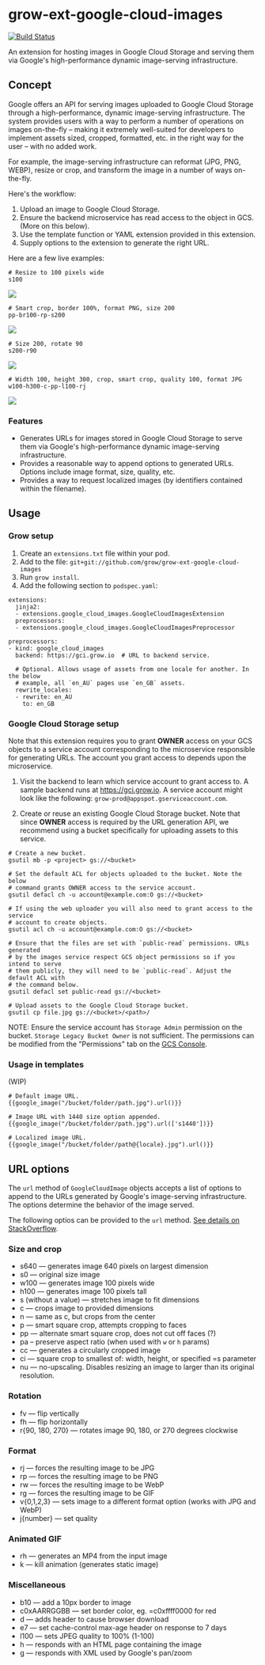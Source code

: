 # grow-ext-google-cloud-images

[![Build Status](https://travis-ci.org/grow/grow-ext-google-cloud-images.svg?branch=master)](https://travis-ci.org/grow/grow-ext-google-cloud-images)

An extension for hosting images in Google Cloud Storage and serving them via
Google's high-performance dynamic image-serving infrastructure.

## Concept

Google offers an API for serving images uploaded to Google Cloud Storage through a high-performance, dynamic image-serving infrastructure. The system provides users with a way to perform a number of operations on images on-the-fly – making it extremely well-suited for developers to implement assets sized, cropped, formatted, etc. in the right way for the user – with no added work.

For example, the image-serving infrastructure can reformat (JPG, PNG, WEBP), resize or crop, and transform the image in a number of ways on-the-fly.

Here's the workflow:

1. Upload an image to Google Cloud Storage.
1. Ensure the backend microservice has read access to the object in GCS. (More on this below).
1. Use the template function or YAML extension provided in this extension.
1. Supply options to the extension to generate the right URL.

Here are a few live examples:

```
# Resize to 100 pixels wide
s100
```
![](https://lh3.googleusercontent.com/UN7taQ_uv67DQ2BO_WAc5i-b_KHPl4hWXQYG9dj_8FesTSruE_k-AyPId2Jc1DujAMP_kFpD413i8T4TK-O_=s100)

```
# Smart crop, border 100%, format PNG, size 200
pp-br100-rp-s200
```
![](https://lh3.googleusercontent.com/UN7taQ_uv67DQ2BO_WAc5i-b_KHPl4hWXQYG9dj_8FesTSruE_k-AyPId2Jc1DujAMP_kFpD413i8T4TK-O_=pp-br100-rp-s200)

```
# Size 200, rotate 90
s200-r90
```
![](https://lh3.googleusercontent.com/UN7taQ_uv67DQ2BO_WAc5i-b_KHPl4hWXQYG9dj_8FesTSruE_k-AyPId2Jc1DujAMP_kFpD413i8T4TK-O_=s200-r90)

```
# Width 100, height 300, crop, smart crop, quality 100, format JPG
w100-h300-c-pp-l100-rj
```
![](https://lh3.googleusercontent.com/UN7taQ_uv67DQ2BO_WAc5i-b_KHPl4hWXQYG9dj_8FesTSruE_k-AyPId2Jc1DujAMP_kFpD413i8T4TK-O_=w100-h300-c-pp-l100-rj)


### Features

- Generates URLs for images stored in Google Cloud Storage to serve them via
  Google's high-performance dynamic image-serving infrastructure.
- Provides a reasonable way to append options to generated URLs. Options
  include image format, size, quality, etc.
- Provides a way to request localized images (by identifiers contained within
  the filename).

## Usage

### Grow setup

1. Create an `extensions.txt` file within your pod.
1. Add to the file: `git+git://github.com/grow/grow-ext-google-cloud-images`
1. Run `grow install`.
1. Add the following section to `podspec.yaml`:

```
extensions:
  jinja2:
  - extensions.google_cloud_images.GoogleCloudImagesExtension
  preprocessors:
  - extensions.google_cloud_images.GoogleCloudImagesPreprocessor

preprocessors:
- kind: google_cloud_images
  backend: https://gci.grow.io  # URL to backend service.

  # Optional. Allows usage of assets from one locale for another. In the below
  # example, all `en_AU` pages use `en_GB` assets.
  rewrite_locales:
  - rewrite: en_AU
    to: en_GB
```

### Google Cloud Storage setup

Note that this extension requires you to grant __OWNER__ access on your GCS
objects to a service account corresponding to the microservice responsible for
generating URLs. The account you grant access to depends upon the microservice.

1. Visit the backend to learn which service account to grant access to. A
   sample backend runs at https://gci.grow.io. A service account might look
   like the following: `grow-prod@appspot.gserviceaccount.com`.

1. Create or reuse an existing Google Cloud Storage bucket. Note that since
   __OWNER__ access is required by the URL generation API, we recommend using a
   bucket specifically for uploading assets to this service.

```shell
# Create a new bucket.
gsutil mb -p <project> gs://<bucket>

# Set the default ACL for objects uploaded to the bucket. Note the below
# command grants OWNER access to the service account.
gsutil defacl ch -u account@example.com:O gs://<bucket>

# If using the web uploader you will also need to grant access to the service
# account to create objects.
gsutil acl ch -u account@example.com:O gs://<bucket>

# Ensure that the files are set with `public-read` permissions. URLs generated
# by the images service respect GCS object permissions so if you intend to serve
# them publicly, they will need to be `public-read`. Adjust the default ACL with
# the command below.
gsutil defacl set public-read gs://<bucket>

# Upload assets to the Google Cloud Storage bucket.
gsutil cp file.jpg gs://<bucket>/<path>/
```

NOTE: Ensure the service account has `Storage Admin` permission on the bucket. `Storage Legacy Bucket Owner` is not sufficient. The permissions can be modified from the "Permissions" tab on the [GCS Console](https://console.cloud.google.com/storage/browser/BUCKET/?project=PROJECT).

### Usage in templates

(WIP)

```
# Default image URL.
{{google_image("/bucket/folder/path.jpg").url()}}

# Image URL with 1440 size option appended.
{{google_image("/bucket/folder/path.jpg").url(['s1440'])}}

# Localized image URL.
{{google_image("/bucket/folder/path@{locale}.jpg").url()}}
```

## URL options

The `url` method of `GoogleCloudImage` objects accepts a list of options to
append to the URLs generated by Google's image-serving infrastructure. The
options determine the behavior of the image served.

The following optios can be provided to the `url` method. [See details on
StackOverflow](https://stackoverflow.com/q/25148567).

### Size and crop

- s640 — generates image 640 pixels on largest dimension
- s0 — original size image
- w100 — generates image 100 pixels wide
- h100 — generates image 100 pixels tall
- s (without a value) — stretches image to fit dimensions
- c — crops image to provided dimensions
- n — same as c, but crops from the center
- p — smart square crop, attempts cropping to faces
- pp — alternate smart square crop, does not cut off faces (?)
- pa – preserve aspect ratio (when used with `w` or `h` params)
- cc — generates a circularly cropped image
- ci — square crop to smallest of: width, height, or specified =s parameter
- nu — no-upscaling. Disables resizing an image to larger than its original
  resolution.

### Rotation

- fv — flip vertically
- fh — flip horizontally
- r{90, 180, 270} — rotates image 90, 180, or 270 degrees clockwise

### Format

- rj — forces the resulting image to be JPG
- rp — forces the resulting image to be PNG
- rw — forces the resulting image to be WebP
- rg — forces the resulting image to be GIF
- v{0,1,2,3} — sets image to a different format option (works with JPG and WebP)
- j{number} — set quality

### Animated GIF

- rh — generates an MP4 from the input image
- k — kill animation (generates static image)

### Miscellaneous

- b10 — add a 10px border to image
- c0xAARRGGBB — set border color, eg. =c0xffff0000 for red
- d — adds header to cause browser download
- e7 — set cache-control max-age header on response to 7 days
- l100 — sets JPEG quality to 100% (1-100)
- h — responds with an HTML page containing the image
- g — responds with XML used by Google's pan/zoom
